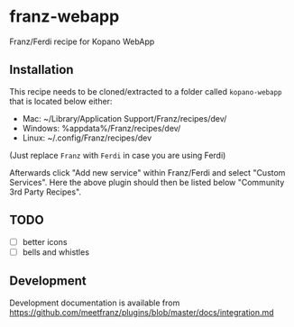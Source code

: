 # franz-webapp
Franz/Ferdi recipe for Kopano WebApp

## Installation

This recipe needs to be cloned/extracted to a folder called `kopano-webapp` that is located below either:

- Mac: ~/Library/Application Support/Franz/recipes/dev/
- Windows: %appdata%/Franz/recipes/dev/
- Linux: ~/.config/Franz/recipes/dev

(Just replace `Franz` with `Ferdi` in case you are using Ferdi)

Afterwards click "Add new service" within Franz/Ferdi and select "Custom Services". Here the above plugin should then be listed below "Community 3rd Party Recipes".

## TODO
- [ ] better icons
- [ ] bells and whistles

## Development

Development documentation is available from https://github.com/meetfranz/plugins/blob/master/docs/integration.md